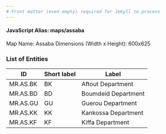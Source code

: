 ```yaml
---
# Front matter (even empty) required for Jekyll to process
---
```


#### JavaScript Alias: maps/assaba

Map Name: Assaba
Dimensions (Width x Height): 600x625

### List of Entities

| ID       | Short label | Label               |
| -------- | ----------- | ------------------- |
| MR.AS.BK | BK          | Aftout Department   |
| MR.AS.BD | BD          | Boumdeid Department |
| MR.AS.GU | GU          | Guerou Department   |
| MR.AS.KK | KK          | Kankossa Department |
| MR.AS.KF | KF          | Kiffa Department    |
